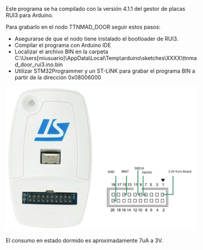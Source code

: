 Este programa se ha compilado con la versión 4.1.1 del gestor de placas RUI3 para Arduino.

Para grabarlo en el nodo TTNMAD_DOOR seguir estos pasos:
* Asegurarse de que el nodo tiene instalado el bootloader de RUI3. 
* Compilar el programa con Arduino IDE
* Localizar el archivo BIN en la carpeta C:\Users\[miusuario]\AppData\Local\Temp\arduino\sketches\XXXX\ttnmad_door_rui3.ino.bin
* Utilizar STM32Programmer y un ST-LINK para grabar el programa BIN a partir de la dirección 0x08006000

![Conexiones ST-Link](imagenes/stlink.jpg)

El consumo en estado dormido es aproximadamente 7uA a 3V.

